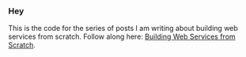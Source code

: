 ### Hey

This is the code for the series of posts I am writing about building web services from scratch. Follow along here: [Building Web Services from Scratch](https://www.conordeegan.dev/).
